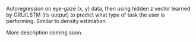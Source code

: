
Autoregression on eye-gaze (x, y) data, then using hidden z vector learned by GRU/LSTM (its output) to predict what type of task the user is performing.
Similar to density estimation.

More description coming soon.

